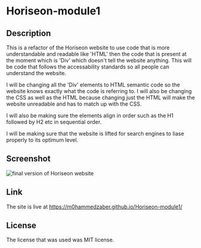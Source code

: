 # Horiseon-module1

## Description

This is a refactor of the Horiseon website to use code that is more understandable and readable like 'HTML' then the code that is present at the moment which is 'Div' which doesn't tell the website anything. This will be code that follows the accessability standards so all people can understand the website.

I will be changing all the 'Div' elements to HTML semantic code so the website knows exactly what the code is referring to. I will also be changing the CSS as well as the HTML because changing just the HTML will make the website unreadable and has to match up with the CSS. 

I will also be making sure the elements align in order such as the H1 followed by H2 etc in sequential order.

I will be making sure that the website is lifted for search engines to liase properly to its optimum level.


## Screenshot

<img src="/Users/mohammedzaber/bootcamp/first_day_stuff/challenge module 1/Horiseon-module1/starter/assets/images/final vertion of Horiseon website.png" alt="final version of Horiseon website">

## Link

The site is live at https://m0hammedzaber.github.io/Horiseon-module1/

## License

The license that was used was MIT license.
